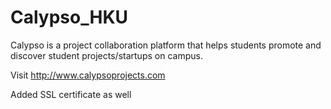 # Calypso_HKU

Calypso is a project collaboration platform that helps students promote and discover student projects/startups on campus. 

Visit http://www.calypsoprojects.com

Added SSL certificate as well
